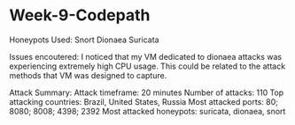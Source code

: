 # Week-9-Codepath

Honeypots Used:
  Snort
  Dionaea
  Suricata
  
Issues encoutered:
  I noticed that my VM dedicated to dionaea attacks was experiencing extremely high CPU usage. This could be related to the attack methods that VM was designed to capture.
  
Attack Summary:
  Attack timeframe: 20 minutes
  Number of attacks: 110
  Top attacking countries: Brazil, United States, Russia
  Most attacked ports: 80; 8080; 8008; 4398; 2392
  Most attacked honeypots: suricata, dionaea, snort
